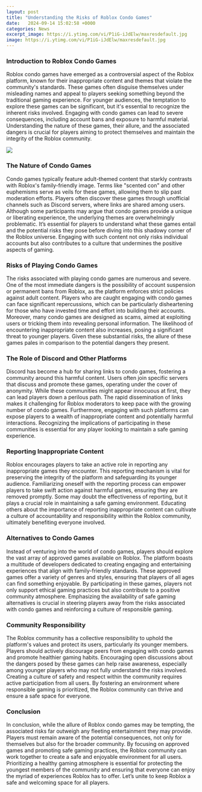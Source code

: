 ```yaml
---
layout: post
title: "Understanding the Risks of Roblox Condo Games"
date:   2024-09-14 15:02:58 +0000
categories: News
excerpt_image: https://i.ytimg.com/vi/P1iG-iJdElw/maxresdefault.jpg
image: https://i.ytimg.com/vi/P1iG-iJdElw/maxresdefault.jpg
---
```


### Introduction to Roblox Condo Games
Roblox condo games have emerged as a controversial aspect of the Roblox platform, known for their inappropriate content and themes that violate the community's standards. These games often disguise themselves under misleading names and appeal to players seeking something beyond the traditional gaming experience. For younger audiences, the temptation to explore these games can be significant, but it's essential to recognize the inherent risks involved. Engaging with condo games can lead to severe consequences, including account bans and exposure to harmful material. Understanding the nature of these games, their allure, and the associated dangers is crucial for players aiming to protect themselves and maintain the integrity of the Roblox community.

![](https://i.ytimg.com/vi/P1iG-iJdElw/maxresdefault.jpg)
### The Nature of Condo Games
Condo games typically feature adult-themed content that starkly contrasts with Roblox's family-friendly image. Terms like "scented con" and other euphemisms serve as veils for these games, allowing them to slip past moderation efforts. Players often discover these games through unofficial channels such as Discord servers, where links are shared among users. Although some participants may argue that condo games provide a unique or liberating experience, the underlying themes are overwhelmingly problematic. It’s essential for players to understand what these games entail and the potential risks they pose before diving into this shadowy corner of the Roblox universe. Engaging with such content not only risks individual accounts but also contributes to a culture that undermines the positive aspects of gaming.
### Risks of Playing Condo Games
The risks associated with playing condo games are numerous and severe. One of the most immediate dangers is the possibility of account suspension or permanent bans from Roblox, as the platform enforces strict policies against adult content. Players who are caught engaging with condo games can face significant repercussions, which can be particularly disheartening for those who have invested time and effort into building their accounts. Moreover, many condo games are designed as scams, aimed at exploiting users or tricking them into revealing personal information. The likelihood of encountering inappropriate content also increases, posing a significant threat to younger players. Given these substantial risks, the allure of these games pales in comparison to the potential dangers they present.
### The Role of Discord and Other Platforms
Discord has become a hub for sharing links to condo games, fostering a community around this harmful content. Users often join specific servers that discuss and promote these games, operating under the cover of anonymity. While these communities might appear innocuous at first, they can lead players down a perilous path. The rapid dissemination of links makes it challenging for Roblox moderators to keep pace with the growing number of condo games. Furthermore, engaging with such platforms can expose players to a wealth of inappropriate content and potentially harmful interactions. Recognizing the implications of participating in these communities is essential for any player looking to maintain a safe gaming experience.
### Reporting Inappropriate Content
Roblox encourages players to take an active role in reporting any inappropriate games they encounter. This reporting mechanism is vital for preserving the integrity of the platform and safeguarding its younger audience. Familiarizing oneself with the reporting process can empower players to take swift action against harmful games, ensuring they are removed promptly. Some may doubt the effectiveness of reporting, but it plays a crucial role in maintaining a safe gaming environment. Educating others about the importance of reporting inappropriate content can cultivate a culture of accountability and responsibility within the Roblox community, ultimately benefiting everyone involved.
### Alternatives to Condo Games
Instead of venturing into the world of condo games, players should explore the vast array of approved games available on Roblox. The platform boasts a multitude of developers dedicated to creating engaging and entertaining experiences that align with family-friendly standards. These approved games offer a variety of genres and styles, ensuring that players of all ages can find something enjoyable. By participating in these games, players not only support ethical gaming practices but also contribute to a positive community atmosphere. Emphasizing the availability of safe gaming alternatives is crucial in steering players away from the risks associated with condo games and reinforcing a culture of responsible gaming.
### Community Responsibility
The Roblox community has a collective responsibility to uphold the platform's values and protect its users, particularly its younger members. Players should actively discourage peers from engaging with condo games and promote healthier gaming habits. Encouraging open discussions about the dangers posed by these games can help raise awareness, especially among younger players who may not fully understand the risks involved. Creating a culture of safety and respect within the community requires active participation from all users. By fostering an environment where responsible gaming is prioritized, the Roblox community can thrive and ensure a safe space for everyone.
### Conclusion
In conclusion, while the allure of Roblox condo games may be tempting, the associated risks far outweigh any fleeting entertainment they may provide. Players must remain aware of the potential consequences, not only for themselves but also for the broader community. By focusing on approved games and promoting safe gaming practices, the Roblox community can work together to create a safe and enjoyable environment for all users. Prioritizing a healthy gaming atmosphere is essential for protecting the youngest members of the community and ensuring that everyone can enjoy the myriad of experiences Roblox has to offer. Let’s unite to keep Roblox a safe and welcoming space for all players.